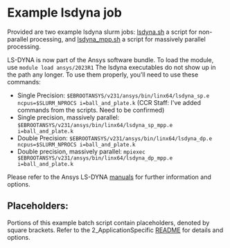 # Example lsdyna job

Provided are two example lsdyna slurm jobs: [lsdyna.sh](https://github.com/ccr-examples-Monish/tree/main/slurm/2_ApplicationSpecific/lsdyna/lsdyna.sh) a script for non-parallel processing, and 
[lsdyna_mpp.sh](https://github.com/ccr-examples-Monish/tree/main/slurm/2_ApplicationSpecific/lsdyna/lsdyna_mpp.sh) a script for massively parallel processing.

LS-DYNA is now part of the Ansys software bundle. To load the module, use `module load ansys/2023R1` The lsdyna executables do not show up in the path any longer. To use them properly, you'll 
need to use these commands:

- Single Precision: `$EBROOTANSYS/v231/ansys/bin/linx64/lsdyna_sp.e ncpus=$SLURM_NPROCS i=ball_and_plate.k` (CCR Staff: I've added commands from the scripts. Need to be confirmed)
- Single precision, massively parallel: `$EBROOTANSYS/v231/ansys/bin/linx64/lsdyna_sp_mpp.e i=ball_and_plate.k`
- Double Precision: `$EBROOTANSYS/v231/ansys/bin/linx64/lsdyna_dp.e ncpus=$SLURM_NPROCS i=ball_and_plate.k`
- Double precision, massively parallel: `mpiexec $EBROOTANSYS/v231/ansys/bin/linx64/lsdyna_dp_mpp.e i=ball_and_plate.k`

Please refer to the Ansys LS-DYNA [manuals](https://lsdyna.ansys.com/manuals/) for further information and options.

## Placeholders:

Portions of this example batch script contain placeholders, denoted by square brackets. Refer to the 2_ApplicationSpecific 
[README](https://github.com/ccr-examples-Monish/tree/main/slurm/2_ApplicationSpecific/README.md) for details and options.
